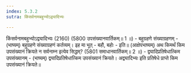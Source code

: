 ```yaml
---
index: 5.3.2
sutra: किंसर्वनामबहुभ्योऽद्व्यादिभ्यः

---
```

 किंसर्वनामबहुभ्योऽद्व्यादिभ्यः (2160) (5800 उपसंख्यानवार्तिकम्॥ 1 ॥) - बहुग्रहणे संख्याग्रहणम् - (भाष्यम्) बहुग्रहणे संख्याग्रहणं कर्तव्यम्। इह मा भूत् - बहौ, बहोः - इति॥ (आक्षेपभाष्यम्) अथ किमर्थं किम उपसंख्यानं क्रियते न सर्वनाम्न इत्येव सिद्धम्? (5801 समाधानवार्तिकम्॥ 2 ॥) - द्व्यादिप्रतिषेधात्किम उपसंख्यानम् - (भाष्यम्) द्व्यादिप्रतिषेधात्किम उपसंख्यानं क्रियते। अद्व्यादिभ्यः इति प्रतिषेधे प्राप्ते किम उपसंख्यानं क्रियते॥ 